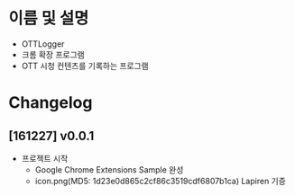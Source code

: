 # 이름 및 설명
- OTTLogger
- 크롬 확장 프로그램
- OTT 시청 컨텐츠를 기록하는 프로그램


# Changelog

## [161227] v0.0.1
- 프로젝트 시작
  - Google Chrome Extensions Sample 완성
  - icon.png(MD5: 1d23e0d865c2cf86c3519cdf6807b1ca) Lapiren 기증
